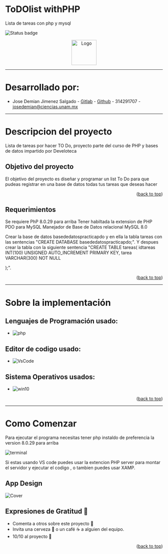# ToDOlist withPHP
Lista de tareas con php y mysql




![Status badge](https://img.shields.io/badge/status-TERMINADO%20-green?style=for-the-badge)


<div align="center">
  <img src="https://user-images.githubusercontent.com/79823316/220245622-4cd1cc0b-521c-4252-8e39-1d2b0d9c2389.png" alt="Logo" width="80" height="80">
</div>

____

# Desarrollado por:

* Jose Demian Jimenez Salgado - [Gitlab](https://gitlab.com/demian035) - [Github](https://github.com/demian35) - 314291707 - josedemian@ciencias.unam.mx


_____

# Descripcion del proyecto
Lista de tareas por hacer TO Do, proyecto parte del curso de PHP y bases de datos impartido por Develoteca

## Objetivo del proyecto
El objetivo del proyecto es diseñar y programar un list To Do para que pudeas registrar en una base de datos 
todas tus tareas que deseas hacer

<p align="right">(<a href="#readme-top">back to top</a>)</p>

## Requerimientos

Se requiere PhP 8.0.29 para arriba
Tener habiltada la extension de PHP PDO para MySQL
Manejador de Base de Datos relacional MySQL 8.0

Crear la base de datos basededatospracticapdo y en ella la tabla tareas con las sentencias "CREATE DATABASE basededatospracticapdo;". 
Y despues crear la tabla con la siguiente sentencia "CREATE TABLE tareas(
        idtareas INT(100) UNSIGNED AUTO_INCREMENT PRIMARY KEY,
        tarea VARCHAR(300) NOT NULL
        
);".


<p align="right">(<a href="#readme-top">back to top</a>)</p>

____
# Sobre la implementación 


## Lenguajes de Programación usado:
* ![php](https://img.shields.io/badge/PHP-8.0.29-orange?style=for-the-badge&logo=php) 

## Editor de codigo usado:

* ![VsCode](https://img.shields.io/badge/VSCode-0078D4?style=for-the-badge&logo=visual%20studio%20code&logoColor=white)


## Sistema Operativos usados:



* ![win10](https://img.shields.io/badge/Windows-0078D6?style=for-the-badge&logo=windows&logoColor=white)




<p align="right">(<a href="#readme-top">back to top</a>)</p>

______

# Como Comenzar
Para ejecutar el programa necesitas tener php instaldo de preferencia la version 8.0.29 para arriba

![terminal](https://cdn.discordapp.com/attachments/973431395806498899/1132984844385800214/versionPhp.png)

Si estas usando VS code puedes usar la extencion PHP server para montar el servidor y ejecutar el codigo , o tambien puedes usar XAMP.


## App Design
![Cover](https://cdn.discordapp.com/attachments/973431395806498899/1132985989468540959/ToDOList.png)



## Expresiones de Gratitud 🎁

- Comenta a otros sobre este proyecto 📢
- Invita una cerveza 🍺 o un café ☕ a alguien del equipo.
- 10/10 al proyecto 💯










<p align="right">(<a href="#readme-top">back to top</a>)</p>




